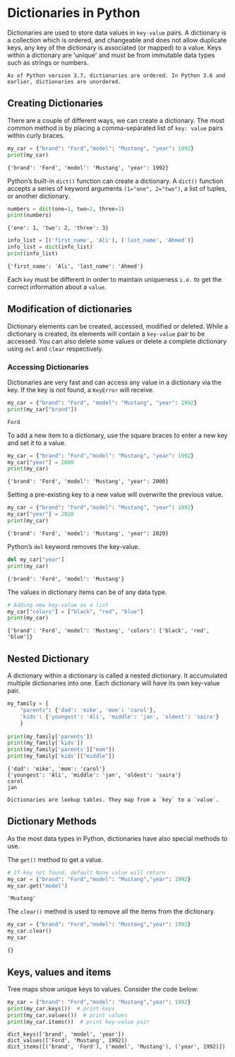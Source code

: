 # Dictionaries in Python

Dictionaries are used to store data values in `key-value` pairs. A dictionary is a collection which is ordered, and changeable and does not allow duplicate keys, any key of the dictionary is associated (or mapped) to a value. Keys within a dictionary are 'unique' and must be from immutable data types such as strings or numbers.

```{Note}
As of Python version 3.7, dictionaries are ordered. In Python 3.6 and earlier, dictionaries are unordered.
```

## Creating Dictionaries

There are a couple of different ways, we can create a dictionary. The most common method is by placing a comma-separated list of `key: value` pairs within curly braces.

```py
my_car = {"brand": "Ford","model": "Mustang", "year": 1992}
print(my_car)
```

```console
{'brand': 'Ford', 'model': 'Mustang', 'year': 1992}
```

Python’s built-in `dict()` function can create a dictionary. A `dict()` function accepts a series of keyword arguments `(1="one", 2="two")`, a list of tuples, or another dictionary.

```py
numbers = dict(one=1, two=2, three=3)
print(numbers)
```

```console
{'one': 1, 'two': 2, 'three': 3}
```

```py
info_list = [('first_name', 'Ali'), ('last_name', 'Ahmed')]
info_list = dict(info_list)
print(info_list)
```

```console
{'first_name': 'Ali', 'last_name': 'Ahmed'}
```

Each `key` must be different in order to maintain uniqueness `i.e.` to get the correct information about a `value`.

## Modification of dictionaries

Dictionary elements can be created, accessed, modified or deleted. While a dictionary is created, its elements will contain a `key-value` pair to be accessed. You can also delete some values or delete a complete dictionary using `del` and `clear` respectively.

### Accessing Dictionaries

Dictionaries are very fast and can access any value in a dictionary via the key. If the key is not found, a `KeyError` will receive.

```py
my_car = {"brand": "Ford", "model": "Mustang", "year": 1992}
print(my_car["brand"])
```

```console
Ford
```

To add a new item to a dictionary, use the square braces to enter a new key and set it to a value.

```py
my_car = {"brand": "Ford","model": "Mustang", "year": 1992}
my_car["year"] = 2000
print(my_car)
```

```console
{'brand': 'Ford', 'model': 'Mustang', 'year': 2000}
```

Setting a pre-existing key to a new value will overwrite the previous value.

```py
my_car = {"brand": "Ford","model": "Mustang", "year": 1992}
my_car["year"] = 2020
print(my_car)
```

```console
{'brand': 'Ford', 'model': 'Mustang', 'year': 2020}
```

Python’s `del` keyword removes the key-value.

```py
del my_car["year"]
print(my_car)
```

```console
{'brand': 'Ford', 'model': 'Mustang'}
```

The values in dictionary items can be of any data type.

```py
# Adding new key-value as a list
my_car["colors"] = ["black", "red", "blue"]
print(my_car)
```

```console
{'brand': 'Ford', 'model': 'Mustang', 'colors': ['black', 'red', 'blue']}
```

## Nested Dictionary

A dictionary within a dictionary is called a nested dictionary. It accumulated multiple dictionaries into one. Each dictionary will have its own key-value pair.

```py
my_family = {
    "parents": {'dad': 'mike', 'mom': 'carol'},
    'kids': {'youngest': 'Ali', 'middle': 'jan', 'oldest': 'saira'}
    }
    
print(my_family['parents'])
print(my_family['kids'])
print(my_family['parents']["mom"])
print(my_family['kids']["middle"])
```

```console
{'dad': 'mike', 'mom': 'carol'}
{'youngest': 'Ali', 'middle': 'jan', 'oldest': 'saira'}
carol
jan
```

```{Note}
Dictionaries are lookup tables. They map from a `key` to a `value`.
```

## Dictionary Methods

As the most data types in Python, dictionaries have also special methods to use.

The `get()` method to get a value.

```py
# If key not found, default None value will return 
my_car = {"brand": "Ford","model": "Mustang","year": 1992}
my_car.get("model")
```

```console
'Mustang'
```

The `clear()` method is used to remove all the items from the dictionary.

```py
my_car = {"brand": "Ford","model": "Mustang","year": 1992}
my_car.clear()
my_car
```

```console
{}
```

## Keys, values and items

Tree maps show unique keys to values. Consider the code below:

```py
my_car = {"brand": "Ford","model": "Mustang","year": 1992}
print(my_car.keys())  # print keys
print(my_car.values())  # print values
print(my_car.items())  # print key-value pair
```

```console
dict_keys(['brand', 'model', 'year'])
dict_values(['Ford', 'Mustang', 1992])
dict_items([('brand', 'Ford'), ('model', 'Mustang'), ('year', 1992)])
```

